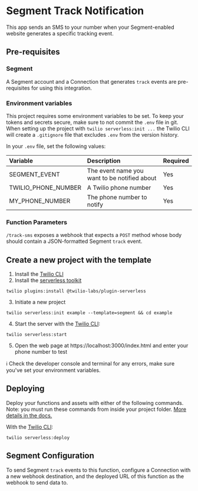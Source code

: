 # Segment Track Notification

This app sends an SMS to your number when your Segment-enabled website generates a specific tracking event.

## Pre-requisites

### Segment

A Segment account and a Connection that generates `track` events are pre-requisites for using this integration.

### Environment variables

This project requires some environment variables to be set. To keep your tokens and secrets secure, make sure to not commit the `.env` file in git. When setting up the project with `twilio serverless:init ...` the Twilio CLI will create a `.gitignore` file that excludes `.env` from the version history.

In your `.env` file, set the following values:

| Variable            | Description                                  | Required |
| :------------------ | :------------------------------------------- | :------- |
| SEGMENT_EVENT       | The event name you want to be notified about | Yes      |
| TWILIO_PHONE_NUMBER | A Twilio phone number                        | Yes      |
| MY_PHONE_NUMBER     | The phone number to notify                   | Yes      |

### Function Parameters

`/track-sms` exposes a webhook that expects a `POST` method whose body should contain a JSON-formatted Segment `track` event.

## Create a new project with the template

1. Install the [Twilio CLI](https://www.twilio.com/docs/twilio-cli/quickstart#install-twilio-cli)
2. Install the [serverless toolkit](https://www.twilio.com/docs/labs/serverless-toolkit/getting-started)

```shell
twilio plugins:install @twilio-labs/plugin-serverless
```

3. Initiate a new project

```
twilio serverless:init example --template=segment && cd example
```

4. Start the server with the [Twilio CLI](https://www.twilio.com/docs/twilio-cli/quickstart):

```
twilio serverless:start
```

5. Open the web page at https://localhost:3000/index.html and enter your phone number to test

ℹ️ Check the developer console and terminal for any errors, make sure you've set your environment variables.

## Deploying

Deploy your functions and assets with either of the following commands. Note: you must run these commands from inside your project folder. [More details in the docs.](https://www.twilio.com/docs/labs/serverless-toolkit)

With the [Twilio CLI](https://www.twilio.com/docs/twilio-cli/quickstart):

```
twilio serverless:deploy
```

## Segment Configuration

To send Segment `track` events to this function, configure a Connection with a new webhook destination, and the deployed URL of this function as the webhook to send data to.
